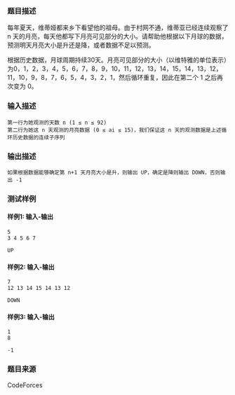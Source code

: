 ### 题目描述

每年夏天，维蒂娅都来乡下看望他的祖母。由于村网不通，维蒂亚已经连续观察了 n 天的月亮，每天他都写下月亮可见部分的大小。请帮助他根据以下月球的数据，预测明天月亮大小是升还是降，或者数据不足以预测。

根据历史数据，月球周期持续30天。月亮可见部分的大小（以维特雅的单位表示）为0，1，2，3，4，5，6，7，8，9，10，11，12，13，14，15，14，13，12，11，10，9，8，7，6，5，4，3，2，1，然后循环重复，因此在第二个 1 之后再次变为 0。

### 输入描述

```
第一行为她观测的天数 n (1 ≤ n ≤ 92) 
第二行为她这 n 天观测的月亮数据 (0 ≤ ai ≤ 15)，我们保证这 n 天的观测数据是上述循环历史数据的连续子序列
```

### 输出描述

```
如果根据数据能够确定第 n+1 天月亮大小是升，则输出 UP，确定是降则输出 DOWN，否则输出 -1
```

### 测试样例

#### 样例1: 输入-输出

```
5
3 4 5 6 7
```

```
UP
```

#### 样例2: 输入-输出

```
7
12 13 14 15 14 13 12
```

```
DOWN
```

#### 样例3: 输入-输出

```
1
8
```

```
-1
```

### 题目来源

CodeForces
